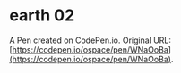 # earth 02

A Pen created on CodePen.io. Original URL: [https://codepen.io/ospace/pen/WNaOoBa](https://codepen.io/ospace/pen/WNaOoBa).

